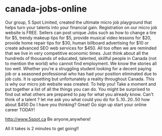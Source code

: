 canada-jobs-online
==================

Our group, 5 Spot Limited, created the ultimate micro job playground that helps turn your talents into your financial gain. Registration on our micro job website is FREE. Sellers can post unique Jobs such as how to change a tire for $5, trendy makeup tips for $5, provide musical video lessons for $20, provide home repair tips for $30, human billboard advertising for $10 or create advanced SEO web services for $450.
All too often we are reminded that we live in very competitive economic times. Just think about all the hundreds of thousands of educated, talented, skillful people in Canada (not to mention the world) who cannot find employment. We know the stories all too well. Whether you’re a struggling student looking for a decent paying job or a seasoned professional who has had your position eliminated due to job cuts. It is upsetting but unfortunately a reality throughout Canada. 
This is why our micro job website was created. To help you!
Take a moment and put together a list of all the things you can do.
You might be surprised to find out what others are prepared to pay for what you already know.
Can't think of a talent ? let me ask you what could you do for $5..$10..$20..$50 how about $450
Do I have you thinking? Great!
Go sign up start your online career TODAY! 

http://www.5spot.ca
Be anyone,anywhere!

All it takes is 2 minutes to get going!!
